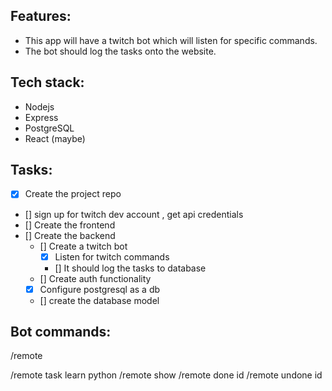 ## Features:

- This app will have a twitch bot which will listen for specific commands.
- The bot should log the tasks onto the website.

## Tech stack:

- Nodejs 
- Express
- PostgreSQL
- React (maybe)

## Tasks:

- [x] Create the project repo
- [] sign up for twitch dev account , get api credentials
- [] Create the frontend
- [] Create the backend
    - [] Create a twitch bot
        - [x] Listen for twitch commands
        - [] It should log the tasks to database 
    - [] Create auth functionality
    - [x] Configure postgresql as a db
    - [] create the database model

## Bot commands:
/remote

/remote task learn python
/remote show
/remote done id
/remote undone id